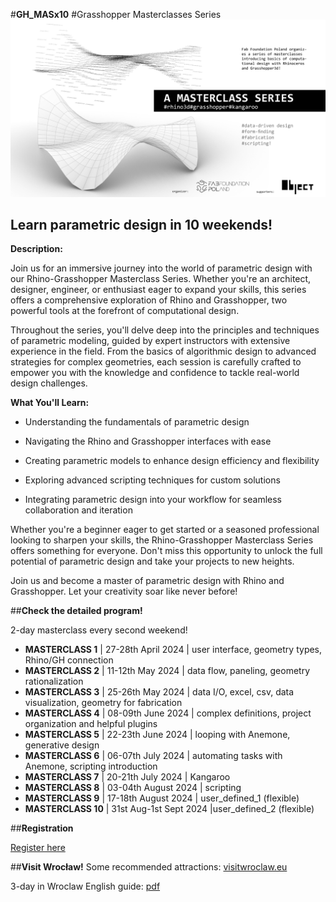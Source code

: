 







#**GH_MASx10**
#Grasshopper Masterclasses Series
![](nav/assets/events/GH_Masterclass.jpg)

## **Learn parametric design in 10 weekends!**

**Description:**

Join us for an immersive journey into the world of parametric design with our Rhino-Grasshopper Masterclass Series. Whether you're an architect, designer, engineer, or enthusiast eager to expand your skills, this series offers a comprehensive exploration of Rhino and Grasshopper, two powerful tools at the forefront of computational design.

Throughout the series, you'll delve deep into the principles and techniques of parametric modeling, guided by expert instructors with extensive experience in the field. From the basics of algorithmic design to advanced strategies for complex geometries, each session is carefully crafted to empower you with the knowledge and confidence to tackle real-world design challenges.

**What You'll Learn:**

- Understanding the fundamentals of parametric design

- Navigating the Rhino and Grasshopper interfaces with ease

- Creating parametric models to enhance design efficiency and flexibility

- Exploring advanced scripting techniques for custom solutions

- Integrating parametric design into your workflow for seamless collaboration and iteration



Whether you're a beginner eager to get started or a seasoned professional looking to sharpen your skills, the Rhino-Grasshopper Masterclass Series offers something for everyone. Don't miss this opportunity to unlock the full potential of parametric design and take your projects to new heights.

Join us and become a master of parametric design with Rhino and Grasshopper. Let your creativity soar like never before!


##**Check the detailed program!**

2-day masterclass every second weekend!



- **MASTERCLASS 1** | 27-28th April 2024 | user interface, geometry types, Rhino/GH connection
- **MASTERCLASS 2** | 11-12th May 2024 | data flow, paneling, geometry rationalization
- **MASTERCLASS 3** | 25-26th May 2024 | data I/O, excel, csv, data visualization,  geometry for fabrication
- **MASTERCLASS 4** | 08-09th June 2024 |  complex definitions, project organization and helpful plugins
- **MASTERCLASS 5** | 22-23th June 2024 | looping with Anemone, generative design
- **MASTERCLASS 6** | 06-07th July 2024 | automating tasks with Anemone, scripting introduction
- **MASTERCLASS 7** | 20-21th July 2024 | Kangaroo
- **MASTERCLASS 8** | 03-04th August 2024 | scripting
- **MASTERCLASS 9** | 17-18th August 2024 | user_defined_1 (flexible)
- **MASTERCLASS 10** | 31st Aug-1st Sept 2024 |user_defined_2 (flexible)





##**Registration**

 [Register here](https://www.eventbrite.com/cc/gh-masx10-a-grasshopper-masterclass-series-3254029?utm-campaign=social&utm-content=attendeeshare&utm-medium=discovery&utm-term=odclsxcollection&utm-source=cp&aff=odclsxcollection)


##**Visit Wrocław!**
Some recommended attractions: [visitwroclaw.eu](https://visitwroclaw.eu/en/)

3-day in Wroclaw English guide: [pdf](https://visitwroclaw.eu/en/files-en/dokumenty/6535/3%20days%20in%20Wroclaw_EN.pdf)
